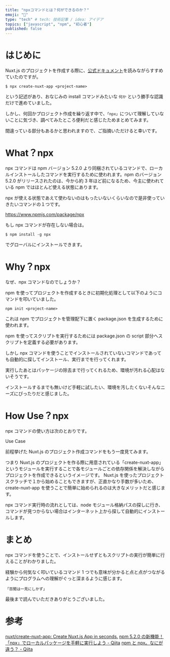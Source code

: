 ```yaml
---
title: "npxコマンドとは？何ができるのか？"
emoji: "💬"
type: "tech" # tech: 技術記事 / idea: アイデア
topics: ["javascript", "npm", "初心者"]
published: false
---
```


# はじめに

Nuxt.js のプロジェクトを作成する際に、[公式ドキュメント](https://ja.nuxtjs.org/docs/2.x/get-started/installation/)を読みながらすすめていたのですが。

```shell
$ npx create-nuxt-app <project-name>
```

という記述があり、おなじみの install コマンドみたいな `何か` という勝手な認識だけで進めていました。

しかし、何回かプロジェクト作成を繰り返す中で、`「npx」`について理解していないことに気づき、調べてみたところ便利だと感じたためまとめてみます。

間違っている部分もあるかと思われますので、ご指摘いただけると幸いです。

# What？npx

npx コマンドは npm バージョン 5.2.0 より同梱されているコマンドで、ローカルインストールしたコマンドを実行するために使われます。npm のバージョン 5.2.0 がリリースされたのは、今から約 3 年ほど前になるため、今主に使われている npm ではほとんど使える状態にあります。

npx が使える状態であえて使わないのはもったいないくらいなので是非使っていきたいコマンドの１つです。

https://www.npmjs.com/package/npx

もし npx コマンドが存在しない場合は。

```shell
$ npm install -g npx
```

でグローバルにインストールできます。

# Why？npx

なぜ、npx コマンドなのでしょうか？

npm を使ってプロジェクトを作成するときに初期化処理として以下のようにコマンドを叩いていました。

```shell
npm init <project-name>
```

これは npm でプロジェクトを管理配下に置く package.json を生成するために使われます。

npm を使ってスクリプトを実行するためには package.json の script 部分へスクリプトを定義する必要があります。

しかし npx コマンドを使うことでインストールされていないコマンドであっても自動的に探してインストール、実行までを行ってくれます。

実行したあとはパッケージの除去まで行ってくれるため、環境が汚れる心配はないそうです。

インストールするまでも無いけど手軽に試したい、環境を汚したくないそんなニーズにぴったりだと感じました。

# How Use？npx

npx コマンドの使い方は次のとおりです。

Use Case

前程挙げた Nuxt.js のプロジェクト作成コマンドをもう一度見てみます。

つまり Nuxt.js のプロジェクトを作る際に用意されている「create-nuxt-app」というモジュールを実行することで各モジュールごとの依存関係を解決しながらプロジェクトを作成できるというイメージです。
Nuxt.js を使ったプロジェクトスクラッチで１から始めることもできますが、正直かなり手数が多いため、create-nuxt-app を使うことで簡単に始められるのは大きなメリットだと感じます。

npx コマンド実行時の流れとしては、node モジュール格納パスの探しに行き、コマンドが見つからない場合はインターネット上から探して自動的にインストールします。

# まとめ

npx コマンドを使うことで、インストールせずともスクリプトの実行が簡単に行えることがわかりました。

経験から何気なく叩いているコマンド 1 つでも意味が分かると点と点がつながるようにプログラムへの理解がぐっと深まるように感じます。

`「百聞は一見にしかず」`

最後まで読んでいただきありがとうございました。

# 参考

[nuxt/create-nuxt-app: Create Nuxt.js App in seconds.](https://github.com/nuxt/create-nuxt-app)
[npm 5.2.0 の新機能！ 「npx」でローカルパッケージを手軽に実行しよう - Qiita](https://qiita.com/tonkotsuboy_com/items/8227f5993769c3df533d#comments)
[npm と npx。なにが違う？ - Qiita](https://qiita.com/sivertigo/items/622550c5d8ec991e59a6)
